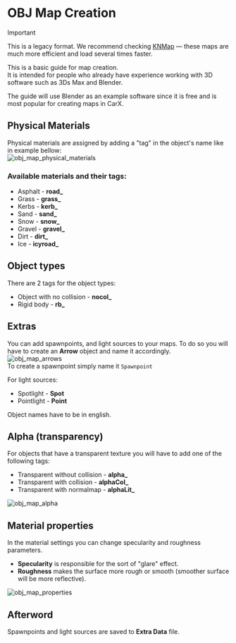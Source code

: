 ﻿# OBJ Map Creation

> [!IMPORTANT]
> This is a legacy format. We recommend checking [KNMap](CustomMapsKino_EN.md) — these maps are much more efficient and load several times faster.

This is a basic guide for map creation.  
It is intended for people who already have experience working with 3D software such as 3Ds Max and Blender.

The guide will use Blender as an example software since it is free and is most popular for creating maps in CarX.

## Physical Materials

Physical materials are assigned by adding a "tag" in the object's name like in example bellow:  
![obj_map_physical_materials](../Images/Maps/obj_map_physical_materials.png)
### Available materials and their tags:
* Asphalt - **road_**
* Grass - **grass_**
* Kerbs - **kerb_**
* Sand - **sand_**
* Snow - **snow_**
* Gravel - **gravel_**
* Dirt - **dirt_**
* Ice - **icyroad_**

## Object types
There are 2 tags for the object types:
* Object with no collision - **nocol_**
* Rigid body - **rb_**

## Extras
You can add spawnpoints, and light sources to your maps. To do so you will have to create an **Arrow** object and name it accordingly.  
![obj_map_arrows](../Images/Maps/obj_map_arrows.png)  
To create a spawnpoint simply name it `Spawnpoint`

For light sources:
* Spotlight - **Spot**
* Pointlight - **Point**

Object names have to be in english.

## Alpha (transparency)
For objects that have a transparent texture you will have to add one of the following tags:
* Transparent without collision - **alpha_**
* Transparent with collision - **alphaCol_**
* Transparent with normalmap - **alphaLit_**

![obj_map_alpha](../Images/Maps/obj_map_alpha.png)

## Material properties
In the material settings you can change specularity and roughness parameters.
* **Specularity** is responsible for the sort of "glare" effect.
* **Roughness** makes the surface more rough or smooth (smoother surface will be more reflective).

![obj_map_properties](../Images/Maps/obj_map_properties.png)

## Afterword
Spawnpoints and light sources are saved to **Extra Data** file.
